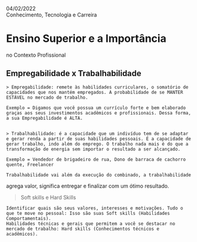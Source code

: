 04/02/2022 <br>
Conhecimento, Tecnologia e Carreira

# Ensino Superior e a Importância
no Contexto Profissional

## Empregabilidade x Trabalhabilidade

	> Empregabilidade: remete às habilidades curriculares, o somatório de capacidades que nos mantém empregados. A probabilidade de se MANTER  ESTÁVEL no mercado de trabalho.

	Exemplo = Digamos que você possua um currículo forte e bem elaborado graças aos seus investimentos acadêmicos e profissionais. Dessa forma, a sua Empregabilidade é ALTA.


	> Trabalhabilidade: é a capacidade que um indivíduo tem de se adaptar e gerar renda a partir de suas habilidades pessoais. É a capacidade de gerar trabalho, indo além do emprego. O trabalho nada mais é do que a transformação de energia sem importar o resultado a ser alcançado.

	Exemplo = Vendedor de brigadeiro de rua, Dono de barraca de cachorro quente, Freelancer

	Trabalhabilidade vai além da execução do combinado, a trabalhabilidade
agrega valor, significa entregar e finalizar com um ótimo resultado.

> Soft skills e Hard Skills

	Identificar quais são seus valores, interesses e motivações. Tudo o que te move no pessoal: Isso são suas Soft skills (Habilidades Comportamentais).
	Habilidades técnicas e gerais que permitem a você se destacar no mercado de trabalho: Hard skills (Conhecimentos técnicos e acadêmicos).
	
